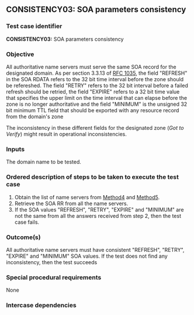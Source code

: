 ## CONSISTENCY03: SOA parameters consistency

### Test case identifier

**CONSISTENCY03:** SOA parameters consistency

### Objective

All authoritative name servers must serve the same SOA record for the
designated domain. As per section 3.3.13 of [RFC 1035](https://tools.ietf.org/html/rfc1035),
the field "REFRESH" in the SOA RDATA refers to the 32 bit time interval before the
zone should be refereshed. The field "RETRY" refers to the 32 bit interval
before a failed refresh should be retried, the field "EXPIRE" refers to a 32
bit time value that specifies the upper limit on the time interval that can
elapse before the zone is no longer authoritative and the field "MINIMUM" is
the unsigned 32 bit minimum TTL field that should be exported with any
resource record from the domain's zone

The inconsistency in these different fields for the designated zone (*Got to
Verify*) might result in operational inconsistencies.

### Inputs

The domain name to be tested.

### Ordered description of steps to be taken to execute the test case

1. Obtain the list of name servers from [Method4](../Methods.md) and
   [Method5](../Methods.md).
2. Retrieve the SOA RR from all the name servers. 
3. If the SOA values "REFRESH", "RETRY", "EXPIRE" and "MINIMUM" are not the
   same from all the answers received from step 2, then the test case fails.

### Outcome(s)

All authoritative name servers must have consistent "REFRESH", "RETRY",
"EXPIRE" and "MINIMUM"  SOA values. If the test does not find any
inconsistency, then the test succeeds

### Special procedural requirements	

None

### Intercase dependencies

